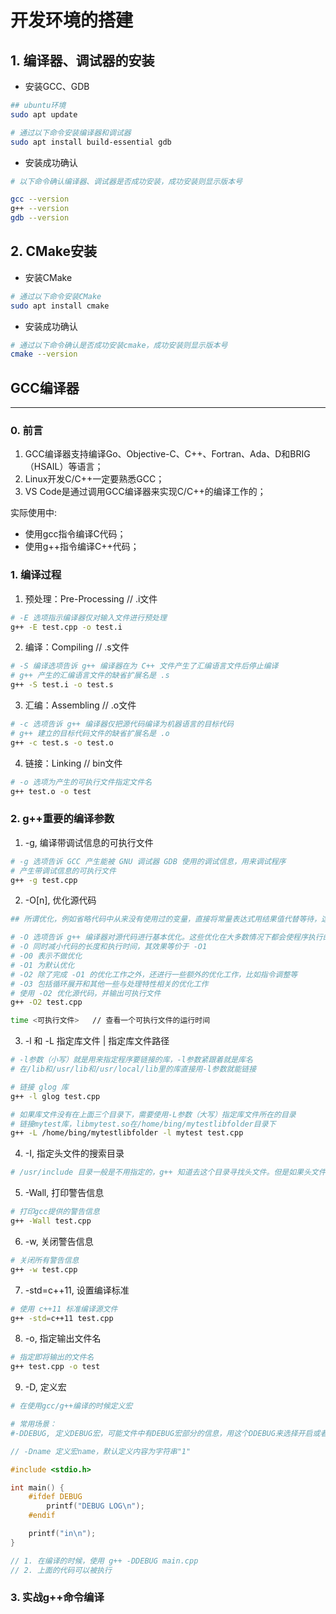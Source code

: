 # 开发环境的搭建


## 1. 编译器、调试器的安装
- 安装GCC、GDB
``` bash
## ubuntu环境
sudo apt update

# 通过以下命令安装编译器和调试器
sudo apt install build-essential gdb
```

- 安装成功确认
``` bash
# 以下命令确认编译器、调试器是否成功安装，成功安装则显示版本号

gcc --version
g++ --version
gdb --version
```

## 2. CMake安装

- 安装CMake

``` bash
# 通过以下命令安装CMake
sudo apt install cmake
```

- 安装成功确认

``` bash
# 通过以下命令确认是否成功安装cmake，成功安装则显示版本号
cmake --version
```

  

## GCC编译器
---
### 0. 前言
1. GCC编译器支持编译Go、Objective-C、C++、Fortran、Ada、D和BRIG（HSAIL）等语言；
2. Linux开发C/C++一定要熟悉GCC；
3. VS Code是通过调用GCC编译器来实现C/C++的编译工作的；

实际使用中:
- 使用gcc指令编译C代码；
- 使用g++指令编译C++代码；

### 1. 编译过程
1. 预处理：Pre-Processing       // .i文件
``` bash
# -E 选项指示编译器仅对输入文件进行预处理
g++ -E test.cpp -o test.i
```
2. 编译：Compiling              // .s文件
``` bash
# -S 编译选项告诉 g++ 编译器在为 C++ 文件产生了汇编语言文件后停止编译
# g++ 产生的汇编语言文件的缺省扩展名是 .s
g++ -S test.i -o test.s
```
3. 汇编：Assembling             // .o文件
``` bash
# -c 选项告诉 g++ 编译器仅把源代码编译为机器语言的目标代码
# g++ 建立的目标代码文件的缺省扩展名是 .o
g++ -c test.s -o test.o
```
4. 链接：Linking              // bin文件
``` bash
# -o 选项为产生的可执行文件指定文件名
g++ test.o -o test
```
### 2. g++重要的编译参数
1. -g, 编译带调试信息的可执行文件
``` bash
# -g 选项告诉 GCC 产生能被 GNU 调试器 GDB 使用的调试信息，用来调试程序
# 产生带调试信息的可执行文件
g++ -g test.cpp
```
2. -O[n], 优化源代码
```bash
## 所谓优化，例如省略代码中从来没有使用过的变量，直接将常量表达式用结果值代替等待，这些操作会缩减目标文件所包含的代码量，提高最终可执行文件的运行效率

# -O 选项告诉 g++ 编译器对源代码进行基本优化。这些优化在大多数情况下都会使程序执行的更快。-O2 选项告诉 g++ 产生尽可能小和尽可能快的代码。如 -O2、-O3、-On（n常为0~3）
# -O 同时减小代码的长度和执行时间，其效果等价于 -O1
# -O0 表示不做优化
# -O1 为默认优化
# -O2 除了完成 -O1 的优化工作之外，还进行一些额外的优化工作，比如指令调整等
# -O3 包括循环展开和其他一些与处理特性相关的优化工作
# 使用 -O2 优化源代码，并输出可执行文件
g++ -O2 test.cpp

time <可执行文件>   // 查看一个可执行文件的运行时间
```
3. -l 和 -L 指定库文件 | 指定库文件路径
``` bash
# -l参数（小写）就是用来指定程序要链接的库，-l参数紧跟着就是库名
# 在/lib和/usr/lib和/usr/local/lib里的库直接用-l参数就能链接

# 链接 glog 库
g++ -l glog test.cpp

# 如果库文件没有在上面三个目录下，需要使用-L参数（大写）指定库文件所在的目录
# 链接mytest库，libmytest.so在/home/bing/mytestlibfolder目录下
g++ -L /home/bing/mytestlibfolder -l mytest test.cpp
```
4. -I, 指定头文件的搜索目录
``` bash
# /usr/include 目录一般是不用指定的，g++ 知道去这个目录寻找头文件。但是如果头文件不在这个目录下面，我们就需要用 -I 参数来指定路径了。比如头文件放在 /myinclude 目录下，我们就需要用 -I /myinclude 参数了，否则会得到一个找不到头文件的错误。-I 可以使用相对路径，比如头文件在当前路径，我们可以用 -I . 来指定。上面我们提到的 -cflags 参数就是用来生成 -I 参数的。
```
5. -Wall, 打印警告信息
``` bash
# 打印gcc提供的警告信息
g++ -Wall test.cpp
```
6. -w, 关闭警告信息
``` bash
# 关闭所有警告信息
g++ -w test.cpp
```
7. -std=c++11, 设置编译标准
``` bash
# 使用 c++11 标准编译源文件
g++ -std=c++11 test.cpp
```
8. -o, 指定输出文件名
``` bash
# 指定即将输出的文件名
g++ test.cpp -o test
```
9. -D, 定义宏
``` bash
# 在使用gcc/g++编译的时候定义宏

# 常用场景：
#-DDEBUG, 定义DEBUG宏，可能文件中有DEBUG宏部分的信息，用这个DDEBUG来选择开启或者关闭DEBUG宏
```
``` c
// -Dname 定义宏name，默认定义内容为字符串"1"

#include <stdio.h>

int main() {
    #ifdef DEBUG
        printf("DEBUG LOG\n");
    #endif

    printf("in\n");
}

// 1. 在编译的时候，使用 g++ -DDEBUG main.cpp
// 2. 上面的代码可以被执行
```
### 3. 实战g++命令编译
